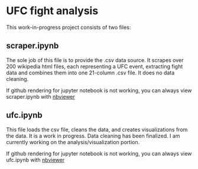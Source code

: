 # UFC fight analysis

This work-in-progress project consists of two files:

## scraper.ipynb
The sole job of this file is to provide the .csv data source. It scrapes over 200 wikipedia html files, each representing a UFC event, extracting fight data and combines them into one 21-column .csv file. It does no data cleaning.

If github rendering for jupyter notebook is not working, you can always view scraper.ipynb with [nbviewer](https://nbviewer.jupyter.org/github/recinosj/jupyter-notebook-python/ufc/blob/master/scraper.ipynb)


## ufc.ipynb
This file loads the csv file, cleans the data, and creates visualizations from the data. It is a work in progress. Data cleaning has been finalized. I am currently working on the analysis/visualization portion.

If github rendering for jupyter notebook is not working, you can always view ufc.ipynb with [nbviewer](https://nbviewer.jupyter.org/github/recinosj/jupyter-notebook-python/ufc/blob/master/ufc.ipynb)
